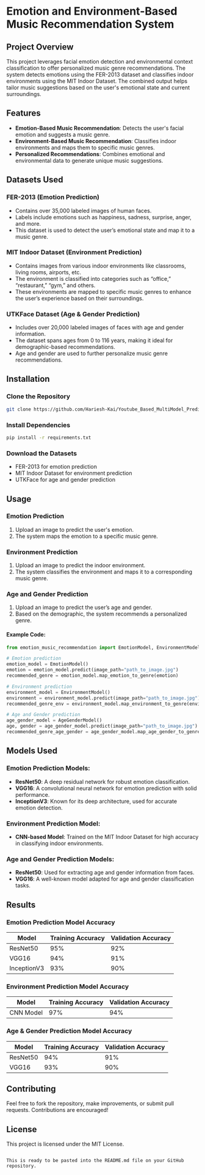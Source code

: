 # Emotion and Environment-Based Music Recommendation System

## Project Overview
This project leverages facial emotion detection and environmental context classification to offer personalized music genre recommendations. The system detects emotions using the FER-2013 dataset and classifies indoor environments using the MIT Indoor Dataset. The combined output helps tailor music suggestions based on the user's emotional state and current surroundings.

## Features
- **Emotion-Based Music Recommendation**: Detects the user's facial emotion and suggests a music genre.
- **Environment-Based Music Recommendation**: Classifies indoor environments and maps them to specific music genres.
- **Personalized Recommendations**: Combines emotional and environmental data to generate unique music suggestions.

## Datasets Used
### FER-2013 (Emotion Prediction)
- Contains over 35,000 labeled images of human faces.
- Labels include emotions such as happiness, sadness, surprise, anger, and more.
- This dataset is used to detect the user’s emotional state and map it to a music genre.

### MIT Indoor Dataset (Environment Prediction)
- Contains images from various indoor environments like classrooms, living rooms, airports, etc.
- The environment is classified into categories such as “office,” “restaurant,” “gym,” and others.
- These environments are mapped to specific music genres to enhance the user’s experience based on their surroundings.

### UTKFace Dataset (Age & Gender Prediction)
- Includes over 20,000 labeled images of faces with age and gender information.
- The dataset spans ages from 0 to 116 years, making it ideal for demographic-based recommendations.
- Age and gender are used to further personalize music genre recommendations.

## Installation

### Clone the Repository
```bash
git clone https://github.com/Hariesh-Kai/Youtube_Based_MultiModel_Prediction
```

### Install Dependencies
```bash
pip install -r requirements.txt
```

### Download the Datasets
- FER-2013 for emotion prediction
- MIT Indoor Dataset for environment prediction
- UTKFace for age and gender prediction

## Usage

### Emotion Prediction
1. Upload an image to predict the user's emotion.
2. The system maps the emotion to a specific music genre.

### Environment Prediction
1. Upload an image to predict the indoor environment.
2. The system classifies the environment and maps it to a corresponding music genre.

### Age and Gender Prediction
1. Upload an image to predict the user’s age and gender.
2. Based on the demographic, the system recommends a personalized genre.

#### Example Code:
```python
from emotion_music_recommendation import EmotionModel, EnvironmentModel, AgeGenderModel

# Emotion prediction
emotion_model = EmotionModel()
emotion = emotion_model.predict(image_path="path_to_image.jpg")
recommended_genre = emotion_model.map_emotion_to_genre(emotion)

# Environment prediction
environment_model = EnvironmentModel()
environment = environment_model.predict(image_path="path_to_image.jpg")
recommended_genre_env = environment_model.map_environment_to_genre(environment)

# Age and Gender prediction
age_gender_model = AgeGenderModel()
age, gender = age_gender_model.predict(image_path="path_to_image.jpg")
recommended_genre_age_gender = age_gender_model.map_age_gender_to_genre(age, gender)
```

## Models Used

### Emotion Prediction Models:
- **ResNet50**: A deep residual network for robust emotion classification.
- **VGG16**: A convolutional neural network for emotion prediction with solid performance.
- **InceptionV3**: Known for its deep architecture, used for accurate emotion detection.

### Environment Prediction Model:
- **CNN-based Model**: Trained on the MIT Indoor Dataset for high accuracy in classifying indoor environments.

### Age and Gender Prediction Models:
- **ResNet50**: Used for extracting age and gender information from faces.
- **VGG16**: A well-known model adapted for age and gender classification tasks.

## Results

### Emotion Prediction Model Accuracy
| Model        | Training Accuracy | Validation Accuracy |
|--------------|-------------------|---------------------|
| ResNet50     | 95%               | 92%                 |
| VGG16        | 94%               | 91%                 |
| InceptionV3  | 93%               | 90%                 |

### Environment Prediction Model Accuracy
| Model        | Training Accuracy | Validation Accuracy |
|--------------|-------------------|---------------------|
| CNN Model    | 97%               | 94%                 |

### Age & Gender Prediction Model Accuracy
| Model        | Training Accuracy | Validation Accuracy |
|--------------|-------------------|---------------------|
| ResNet50     | 94%               | 91%                 |
| VGG16        | 93%               | 90%                 |

## Contributing
Feel free to fork the repository, make improvements, or submit pull requests. Contributions are encouraged!

## License
This project is licensed under the MIT License.
```

This is ready to be pasted into the README.md file on your GitHub repository.
